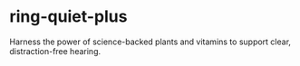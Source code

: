 # ring-quiet-plus
Harness the power of science-backed plants and vitamins to support clear, distraction-free hearing.
